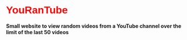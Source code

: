 <h1><b><font color="RED" FACE="Lucida Bright, Helvetica, sans-serif">YouRanTube</font></b></h1>
<b>Small website to view random videos from a YouTube channel over the limit of the last 50 videos</b>

